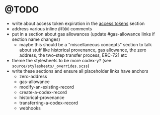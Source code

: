 # @TODO

- write about access token expiration in the [access tokens](#access-tokens) section
- address various inline `@TODO` comments
- put in a section about gas allowances (update #gas-allowance links if section name changes)
  - maybe this should be a "miscellaneous concepts" section to talk about stuff
    like historical provenance, gas allowance, the zero address, the two-step
    transfer process, ERC-721 etc
- theme the stylesheets to be more codex-y? (see `source/stylesheets/_overrides.scss`)
- write these sections and ensure all placeholder links have anchors
  - zero-address
  - gas-allowance
  - modify-an-existing-record
  - create-a-codex-record
  - historical-provenance
  - transferring-a-codex-record
  - webhooks
